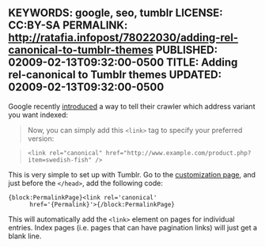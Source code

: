 KEYWORDS: google, seo, tumblr
LICENSE: CC:BY-SA
PERMALINK: http://ratafia.infopost/78022030/adding-rel-canonical-to-tumblr-themes
PUBLISHED: 02009-02-13T09:32:00-0500
TITLE: Adding rel-canonical to Tumblr themes
UPDATED: 02009-02-13T09:32:00-0500
--
Google recently [introduced][rcan] a way to tell their crawler which address
variant you want indexed:

 [rcan]: http://googlewebmastercentral.blogspot.com/2009/02/specify-your-canonical.html "Specify your canonical"

> Now, you can simply add this `<link>` tag to specify your preferred version:

> `<link rel="canonical"
> href="http://www.example.com/product.php?item=swedish-fish" />`

This is very simple to set up with Tumblr. Go to the [customization page][tc],
and just before the `</head>`, add the following code:

 [tc]: http://www.tumblr.com/customize

    {block:PermalinkPage}<link rel='canonical'
          href='{Permalink}'>{/block:PermalinkPage}

This will automatically add the `<link>` element on pages for individual
entries. Index pages (<abbr lang='la'>i.e.</abbr> pages that can have
pagination links) will just get a blank line.
